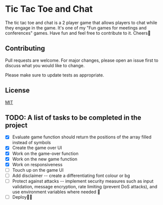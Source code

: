 # Tic Tac Toe and Chat

The tic tac toe and chat is a 2 player game that allows players to chat while they engage in the game. It's one of my "Fun games for meetings and conferences" games. Have fun and feel free to contribute to it. Cheers🍻

## Contributing

Pull requests are welcome. For major changes, please open an issue first
to discuss what you would like to change.

Please make sure to update tests as appropriate.

## License

[MIT](https://github.com/Ginger-Stone/2-Player-tic-tac-toe/blob/main/LICENSE)

## TODO: A list of tasks to be completed in the project

- [x] Evaluate game function should return the positions of the array filled instead of symbols
- [x] Create the game over UI
- [x] Work on the game-over function
- [x] Work on the new game function
- [x] Work on responsiveness
- [ ] Touch up on the game UI
- [ ] Add disclaimer -- create a differentiating font colour or bg
- [ ] Protect against attacks -- implement security measures such as input validation, message encryption, rate limiting (prevent DoS attacks), and use environment variables where needed 🔐
- [ ] Deploy🎉🎉
